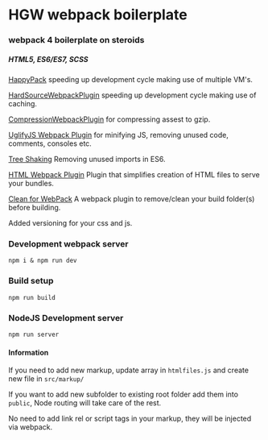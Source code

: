 # HGW webpack boilerplate

### webpack 4 boilerplate on steroids

##### HTML5, ES6/ES7, SCSS

[HappyPack](https://github.com/amireh/happypack) speeding up development cycle making use of multiple VM's.

[HardSourceWebpackPlugin](https://github.com/mzgoddard/hard-source-webpack-plugin) speeding up development cycle making use of caching. 

[CompressionWebpackPlugin](https://webpack.js.org/plugins/compression-webpack-plugin/) for compressing assest to gzip.

[UglifyJS Webpack Plugin](https://github.com/webpack-contrib/uglifyjs-webpack-plugin) for minifying JS, removing unused code, comments, consoles etc.

[Tree Shaking](https://webpack.js.org/guides/tree-shaking/) Removing unused imports in ES6.

[HTML Webpack Plugin](https://github.com/jantimon/html-webpack-plugin) Plugin that simplifies creation of HTML files to serve your bundles.

[Clean for WebPack](https://github.com/johnagan/clean-webpack-plugin) A webpack plugin to remove/clean your build folder(s) before building.

Added versioning for your css and js. 

### Development webpack server
`npm i & npm run dev` 

### Build setup
`npm run build`

### NodeJS Development server
`npm run server`

#### Information

If you need to add new markup, update array in `htmlfiles.js` and create new file in `src/markup/`

If you want to add new subfolder to existing root folder add them into `public`, Node routing will take care of the rest.

No need to add link rel or script tags in your markup, they will be injected via webpack.